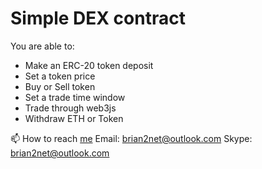 # Simple DEX contract 

You are able to:

* Make an ERC-20 token deposit
* Set a token price
* Buy or Sell token 
* Set a trade time window
* Trade through web3js
* Withdraw ETH or Token

📫 How to reach [me](https://github.com/brian2net)
Email: brian2net@outlook.com
Skype: brian2net@outlook.com
